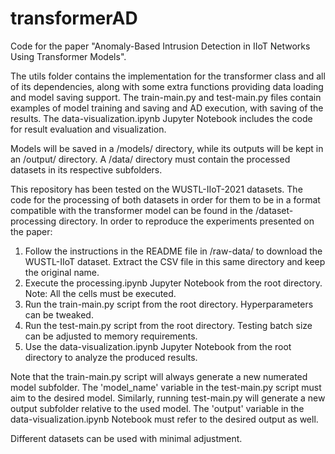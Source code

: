 # transformerAD
Code for the paper "Anomaly-Based Intrusion Detection in IIoT Networks Using Transformer Models". 

The utils folder contains the implementation for the transformer class and all of its dependencies, along with some extra functions providing data loading and model saving support. The train-main.py and test-main.py files contain examples of model training and saving and AD execution, with saving of the results. The data-visualization.ipynb Jupyter Notebook includes the code for result evaluation and visualization.

Models will be saved in a /models/ directory, while its outputs will be kept in an /output/ directory. A /data/ directory must contain the processed datasets in its respective subfolders. 

This repository has been tested on the WUSTL-IIoT-2021 datasets. The code for the processing of both datasets in order for them to be in a format compatible with the transformer model can be found in the /dataset-processing directory. In order to reproduce the experiments presented on the paper:

1) Follow the instructions in the README file in /raw-data/ to download the WUSTL-IIoT dataset. Extract the CSV file in this same directory and keep the original name.
2) Execute the processing.ipynb Jupyter Notebook from the root directory. Note: All the cells must be executed.
3) Run the train-main.py script from the root directory. Hyperparameters can be tweaked.
4) Run the test-main.py script from the root directory. Testing batch size can be adjusted to memory requirements.
5) Use the data-visualization.ipynb Jupyter Notebook from the root directory to analyze the produced results.

Note that the train-main.py script will always generate a new numerated model subfolder. The 'model_name' variable in the test-main.py script must aim to the desired model. Similarly, running test-main.py will generate a new output subfolder relative to the used model. The 'output' variable in the data-visualization.ipynb Notebook must refer to the desired output as well.

Different datasets can be used with minimal adjustment.

